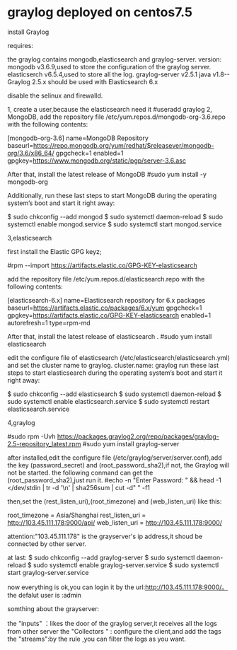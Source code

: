 # graylog deployed on centos7.5
install Graylog

requires:

the graylog contains mongodb,elasticsearch and graylog-server.
version:
mongodb v3.6.9,used to store the configuration of the graylog server.
elasticserch v6.5.4,used to store all the log.
graylog-server v2.5.1 
java  v1.8--
Graylog 2.5.x should be used with Elasticsearch 6.x

disable the selinux  and firewalld.

1, create a user,because the elasticsearch need it 
#useradd graylog 
2, MongoDB, 
add the repository file /etc/yum.repos.d/mongodb-org-3.6.repo with the following contents:

  [mongodb-org-3.6]
name=MongoDB Repository
baseurl=https://repo.mongodb.org/yum/redhat/$releasever/mongodb-org/3.6/x86_64/
gpgcheck=1
enabled=1
gpgkey=https://www.mongodb.org/static/pgp/server-3.6.asc

After that, install the latest release of MongoDB 
 #sudo yum install -y mongodb-org
 
 Additionally, run these last steps to start MongoDB during the operating system’s boot and start it right away:
 
$ sudo chkconfig --add mongod
$ sudo systemctl daemon-reload
$ sudo systemctl enable mongod.service
$ sudo systemctl start mongod.service

3,elasticsearch 

first install the Elastic GPG keyz;
 
 #rpm --import https://artifacts.elastic.co/GPG-KEY-elasticsearch

 add the repository file /etc/yum.repos.d/elasticsearch.repo with the following contents:
 
[elasticsearch-6.x]
name=Elasticsearch repository for 6.x packages
baseurl=https://artifacts.elastic.co/packages/6.x/yum
gpgcheck=1
gpgkey=https://artifacts.elastic.co/GPG-KEY-elasticsearch
enabled=1
autorefresh=1
type=rpm-md

After that, install the latest release of elasticsearch  .
#sudo yum install elasticsearch

edit the configure file of elasticsearch (/etc/elasticsearch/elasticsearch.yml) and set the cluster name to graylog.
cluster.name: graylog
run these last steps to start elasticsearch during the operating system’s boot and start it right away:

$ sudo chkconfig --add elasticsearch
$ sudo systemctl daemon-reload
$ sudo systemctl enable elasticsearch.service
$ sudo systemctl restart elasticsearch.service


4,graylog 

#sudo rpm -Uvh https://packages.graylog2.org/repo/packages/graylog-2.5-repository_latest.rpm
#sudo yum install graylog-server

after installed,edit the configure file (/etc/graylog/server/server.conf),add the key (password_secret) and (root_password_sha2),if not, the Graylog will not be started.
the following conmand can get the (root_password_sha2),just run it.
#echo -n "Enter Password: " && head -1 </dev/stdin | tr -d '\n' | sha256sum | cut -d" " -f1

then,set the (rest_listen_uri),(root_timezone) and (web_listen_uri) like this:

root_timezone = Asia/Shanghai
rest_listen_uri = http://103.45.111.178:9000/api/
web_listen_uri = http://103.45.111.178:9000/

attention:"103.45.111.178" is the grayserver's ip address,it shoud be connected by other server.

at last:
$ sudo chkconfig --add graylog-server
$ sudo systemctl daemon-reload
$ sudo systemctl enable graylog-server.service
$ sudo systemctl start graylog-server.service


now everything is ok,you can login it by the url:http://103.45.111.178:9000/。
the defalut user is :admin

somthing about the grayserver:

the "inputs" ：likes the door of the graylog server,it receives all the logs from other server
the "Collectors " : configure the client,and add the tags
the "streams":by the rule ,you can filter the logs as you want.




 
